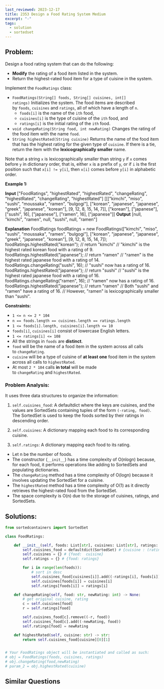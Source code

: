 ```yaml
---
last_reviewed: 2023-12-17
title: 2353 Design a Food Rating System Medium
excerpt: "-"
tags:
  - solution
  - sortedset
---
```

## Problem:
Design a food rating system that can do the following:

- **Modify** the rating of a food item listed in the system.
- Return the highest-rated food item for a type of cuisine in the system.

Implement the `FoodRatings` class:

- `FoodRatings(String[] foods, String[] cuisines, int[] ratings)` Initializes the system. The food items are described by `foods`, `cuisines` and `ratings`, all of which have a length of `n`.
    - `foods[i]` is the name of the `ith` food,
    - `cuisines[i]` is the type of cuisine of the `ith` food, and
    - `ratings[i]` is the initial rating of the `ith` food.
- `void changeRating(String food, int newRating)` Changes the rating of the food item with the name `food`.
- `String highestRated(String cuisine)` Returns the name of the food item that has the highest rating for the given type of `cuisine`. If there is a tie, return the item with the **lexicographically smaller** name.

Note that a string `x` is lexicographically smaller than string `y` if `x` comes before `y` in dictionary order, that is, either `x` is a prefix of `y`, or if `i` is the first position such that `x[i] != y[i]`, then `x[i]` comes before `y[i]` in alphabetic order.

**Example 1:**

**Input**
["FoodRatings", "highestRated", "highestRated", "changeRating", "highestRated", "changeRating", "highestRated"]
[[["kimchi", "miso", "sushi", "moussaka", "ramen", "bulgogi"], ["korean", "japanese", "japanese", "greek", "japanese", "korean"], [9, 12, 8, 15, 14, 7]], ["korean"], ["japanese"], ["sushi", 16], ["japanese"], ["ramen", 16], ["japanese"]]
**Output**
[null, "kimchi", "ramen", null, "sushi", null, "ramen"]

**Explanation**
FoodRatings foodRatings = new FoodRatings(["kimchi", "miso", "sushi", "moussaka", "ramen", "bulgogi"], ["korean", "japanese", "japanese", "greek", "japanese", "korean"], [9, 12, 8, 15, 14, 7]);
foodRatings.highestRated("korean"); // return "kimchi"
                                    // "kimchi" is the highest rated korean food with a rating of 9.
foodRatings.highestRated("japanese"); // return "ramen"
                                      // "ramen" is the highest rated japanese food with a rating of 14.
foodRatings.changeRating("sushi", 16); // "sushi" now has a rating of 16.
foodRatings.highestRated("japanese"); // return "sushi"
                                      // "sushi" is the highest rated japanese food with a rating of 16.
foodRatings.changeRating("ramen", 16); // "ramen" now has a rating of 16.
foodRatings.highestRated("japanese"); // return "ramen"
                                      // Both "sushi" and "ramen" have a rating of 16.
                                      // However, "ramen" is lexicographically smaller than "sushi".

**Constraints:**

- `1 <= n <= 2 * 104`
- `n == foods.length == cuisines.length == ratings.length`
- `1 <= foods[i].length, cuisines[i].length <= 10`
- `foods[i]`, `cuisines[i]` consist of lowercase English letters.
- `1 <= ratings[i] <= 108`
- All the strings in `foods` are **distinct**.
- `food` will be the name of a food item in the system across all calls to `changeRating`.
- `cuisine` will be a type of cuisine of **at least one** food item in the system across all calls to `highestRated`.
- At most `2 * 104` calls **in total** will be made to `changeRating` and `highestRated`.

### Problem Analysis:
It uses three data structures to organize the information:

1. `self.cuisines_food`: A defaultdict where the keys are cuisines, and the values are SortedSets containing tuples of the form `(-rating, food)`. The SortedSet is used to keep the foods sorted by their ratings in descending order.
    
2. `self.cuisines`: A dictionary mapping each food to its corresponding cuisine.
    
3. `self.ratings`: A dictionary mapping each food to its rating.

- Let n be the number of foods.
- The constructor (`__init__`) has a time complexity of O(nlogn) because, for each food, it performs operations like adding to SortedSets and populating dictionaries.
- The `changeRating` method has a time complexity of O(logn) because it involves updating the SortedSet for a cuisine.
- The `highestRated` method has a time complexity of O(1) as it directly retrieves the highest-rated food from the SortedSet.
- The space complexity is O(n) due to the storage of cuisines, ratings, and SortedSets.
## Solutions:

```python
from sortedcontainers import SortedSet

class FoodRatings:

    def __init__(self, foods: List[str], cuisines: List[str], ratings: List[int]):
        self.cuisines_food = defaultdict(SortedSet) # {cuisine : (rating, food)}
        self.cuisines = {} # {food:  cuisine}
        self.ratings = {} # {food: ratings}

        for i in range(len(foods)):
            # sort in desc
            self.cuisines_food[cuisines[i]].add((-ratings[i], foods[i]))
            self.cuisines[foods[i]] = cuisines[i]
            self.ratings[foods[i]] = ratings[i]

    def changeRating(self, food: str, newRating: int) -> None:
        # get original cuisine, rating
        c = self.cuisines[food]
        r = self.ratings[food]

        self.cuisines_food[c].remove((-r, food))
        self.cuisines_food[c].add((-newRating, food))
        self.ratings[food] = newRating

    def highestRated(self, cuisine: str) -> str:
        return self.cuisines_food[cuisine][0][1]


# Your FoodRatings object will be instantiated and called as such:
# obj = FoodRatings(foods, cuisines, ratings)
# obj.changeRating(food,newRating)
# param_2 = obj.highestRated(cuisine)

```

## Similar Questions